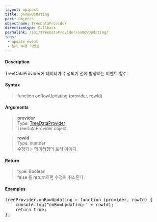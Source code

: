 ```yaml
---
layout: apipost
title: onRowUpdating
part: Objects
objectname: TreeDataProvider
directiontype: Callback
permalink: /api/TreeDataProvider/onRowUpdating/
tags:
 - update event
 - 트리 수정 이벤트
---
```



#### Description

 TreeDataProvider에 데이터가 수정되기 전에 발생하는 이벤트 함수.   

#### Syntax

> function onRowUpdating (provider, rowId)  

#### Arguments

> **provider**  
> Type: [TreeDataProvider](/api/TreeDataProvider/)  
> TreeDataProvider object.  

> **rowId**  
> Type: number  
> 수정되는 데이터행의 트리 아이디.  

#### Return

> type: Boolean  
> false 를 return하면 수정이 취소된다.  

#### Examples 

<pre class="prettyprint">
treeProvider.onRowUpdating = function (provider, rowId) {
    console.log("onRowUpdating:" + rowId);
    return true;
};
</pre>

